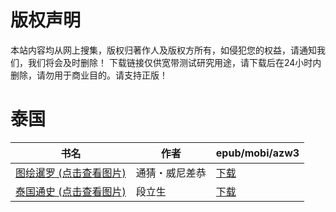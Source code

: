 # 版权声明

本站内容均从网上搜集，版权归著作人及版权方所有，如侵犯您的权益，请通知我们，我们将会及时删除！ 下载链接仅供宽带测试研究用途，请下载后在24小时内删除，请勿用于商业目的。请支持正版！

# 泰国

| 书名 | 作者 | epub/mobi/azw3 |
| --- | --- | --- |
| [图绘暹罗 (点击查看图片)](https://www.dushupai.com/attachment/2024/06/06/6fe296d16aa2310c.jpg) | 通猜・威尼差恭 | [下载](https://url89.ctfile.com/f/31084289-1357031227-7a0955?p=8866) |
| [泰国通史 (点击查看图片)](https://www.dushupai.com/attachment/2024/06/04/318e4aa182f27423.jpg) | 段立生 | [下载](https://url89.ctfile.com/f/31084289-1357023805-06bd3d?p=8866) |
